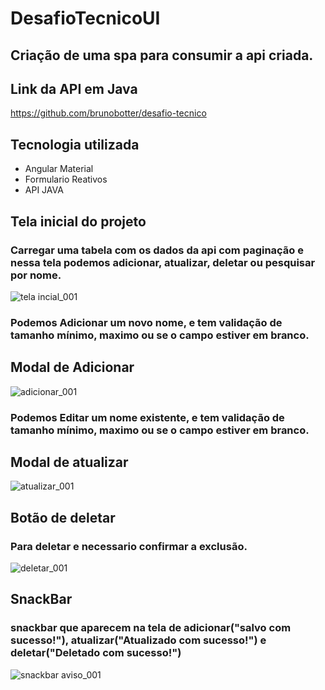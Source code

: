 # DesafioTecnicoUI

## Criação de uma spa para consumir a api criada.

## Link da API em Java
https://github.com/brunobotter/desafio-tecnico

## Tecnologia utilizada

- Angular Material
- Formulario Reativos
- API JAVA

## Tela inicial do projeto
### Carregar uma tabela com os dados da api com paginação e nessa tela podemos adicionar, atualizar, deletar ou pesquisar por nome.
![tela incial_001](https://user-images.githubusercontent.com/62908563/101535648-b8d83280-3977-11eb-8e73-9bd75723ce76.jpg)

### Podemos Adicionar um novo nome, e tem validação de tamanho mínimo, maximo ou se o campo estiver em branco. 
## Modal de Adicionar
![adicionar_001](https://user-images.githubusercontent.com/62908563/101535935-18ced900-3978-11eb-9143-7cd0dd14a783.jpg)

### Podemos Editar um nome existente, e tem validação de tamanho mínimo, maximo ou se o campo estiver em branco.
## Modal de atualizar
![atualizar_001](https://user-images.githubusercontent.com/62908563/101535930-179dac00-3978-11eb-87ca-f76452acef0b.jpg)

## Botão de deletar
### Para deletar e necessario confirmar a exclusão.
![deletar_001](https://user-images.githubusercontent.com/62908563/101535938-18ced900-3978-11eb-82b8-d750a8f01b08.jpg)

## SnackBar 
### snackbar que aparecem na tela de adicionar("salvo com sucesso!"), atualizar("Atualizado com sucesso!") e deletar("Deletado com sucesso!")
![snackbar aviso_001](https://user-images.githubusercontent.com/62908563/101535933-18364280-3978-11eb-8e14-63a5a620e6c1.jpg)



